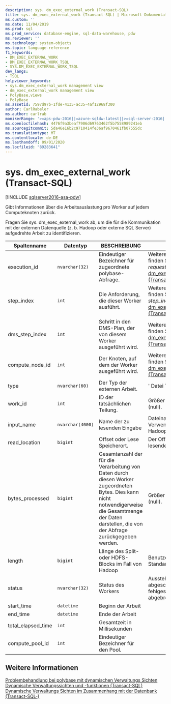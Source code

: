 ```yaml
---
description: sys. dm_exec_external_work (Transact-SQL)
title: sys. dm_exec_external_work (Transact-SQL) | Microsoft-Dokumentation
ms.custom: ''
ms.date: 11/04/2019
ms.prod: sql
ms.prod_service: database-engine, sql-data-warehouse, pdw
ms.reviewer: ''
ms.technology: system-objects
ms.topic: language-reference
f1_keywords:
- DM_EXEC_EXTERNAL_WORK
- DM_EXEC_EXTERNAL_WORK_TSQL
- SYS.DM_EXEC_EXTERNAL_WORK_TSQL
dev_langs:
- TSQL
helpviewer_keywords:
- sys.dm_exec_external_work management view
- dm_exec_external_work management view
- PolyBase,views
- PolyBase
ms.assetid: 7597d97b-1fde-4135-ac35-4af12968f300
author: CarlRabeler
ms.author: carlrab
monikerRange: '>=aps-pdw-2016||=azure-sqldw-latest||>=sql-server-2016||=sqlallproducts-allversions||>=sql-server-linux-2017||=azuresqldb-mi-current'
ms.openlocfilehash: 4476f9a3beaf7906d69763462f5b7558989241eb
ms.sourcegitcommit: 5da46e16b2c9710414fe36af9670461fb07555dc
ms.translationtype: MT
ms.contentlocale: de-DE
ms.lasthandoff: 09/01/2020
ms.locfileid: "89283641"
---
```

# <a name="sysdm_exec_external_work-transact-sql"></a>sys. dm_exec_external_work (Transact-SQL)
[!INCLUDE [sqlserver2016-asa-pdw](../../includes/applies-to-version/sqlserver2016-asa-pdw.md)]

  Gibt Informationen über die Arbeitsauslastung pro Worker auf jedem Computeknoten zurück.  
  
 Fragen Sie sys. dm_exec_external_work ab, um die für die Kommunikation mit der externen Datenquelle (z. b. Hadoop oder externe SQL Server) aufgedrehte Arbeit zu identifizieren.  
  
|Spaltenname|Datentyp|BESCHREIBUNG|Range|  
|-----------------|---------------|-----------------|-----------|  
|execution_id|`nvarchar(32)`|Eindeutiger Bezeichner für zugeordnete polybase-Abfrage.|Weitere Informationen finden Sie unter *request_ID* in [sys. dm_exec_requests &#40;Transact-SQL-&#41;](../../relational-databases/system-dynamic-management-views/sys-dm-exec-requests-transact-sql.md).|  
|step_index|`int`|Die Anforderung, die dieser Worker ausführt.|Weitere Informationen finden Sie unter *step_index* in  [sys. dm_exec_requests &#40;Transact-SQL-&#41;](../../relational-databases/system-dynamic-management-views/sys-dm-exec-requests-transact-sql.md).|  
|dms_step_index|`int`|Schritt in den DMS-Plan, der von diesem Worker ausgeführt wird.|Weitere Informationen finden Sie unter [sys. dm_exec_dms_workers &#40;Transact-SQL-&#41;](../../relational-databases/system-dynamic-management-views/sys-dm-exec-dms-workers-transact-sql.md).|  
|compute_node_id|`int`|Der Knoten, auf dem der Worker ausgeführt wird.|Weitere Informationen finden Sie unter [sys. dm_exec_compute_nodes &#40;Transact-SQL-&#41;](../../relational-databases/system-dynamic-management-views/sys-dm-exec-compute-nodes-transact-sql.md).|  
|type|`nvarchar(60)`|Der Typ der externen Arbeit.|' Datei Teilung '|  
|work_id|`int`|ID der tatsächlichen Teilung.|Größer oder gleich 0 (null).|  
|input_name|`nvarchar(4000)`|Name der zu lesenden Eingabe|Dateiname bei Verwendung von Hadoop.|  
|read_location|`bigint`|Offset oder Lese Speicherort.|Der Offset der zu lesenden Datei.|  
|bytes_processed|`bigint`|Gesamtanzahl der für die Verarbeitung von Daten durch diesen Worker zugeordneten Bytes. Dies kann nicht notwendigerweise die Gesamtmenge der Daten darstellen, die von der Abfrage zurückgegeben werden. |Größer oder gleich 0 (null).|  
|length|`bigint`|Länge des Split-oder HDFS-Blocks im Fall von Hadoop|Benutzerdefinierbar. Der Standardwert ist 64M.|  
|status|`nvarchar(32)`|Status des Workers|Ausstehend, verarbeitet, abgeschlossen, fehlgeschlagen, abgebrochen|  
|start_time|`datetime`|Beginn der Arbeit||  
|end_time|`datetime`|Ende der Arbeit||  
|total_elapsed_time|`int`|Gesamtzeit in Millisekunden||
|compute_pool_id|`int`|Eindeutiger Bezeichner für den Pool.|

## <a name="see-also"></a>Weitere Informationen  
 [Problembehandlung bei polybase mit dynamischen Verwaltungs Sichten](https://msdn.microsoft.com/library/ce9078b7-a750-4f47-b23e-90b83b783d80)   
 [Dynamische Verwaltungssichten und -funktionen &#40;Transact-SQL&#41;](~/relational-databases/system-dynamic-management-views/system-dynamic-management-views.md)   
 [Dynamische Verwaltungs Sichten im Zusammenhang mit der Datenbank &#40;Transact-SQL-&#41;](../../relational-databases/system-dynamic-management-views/database-related-dynamic-management-views-transact-sql.md)  
  
  
